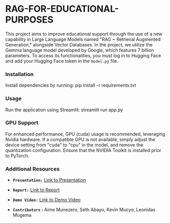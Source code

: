 # RAG-FOR-EDUCATIONAL-PURPOSES

This project aims to improve educational support through the use of a new capability in Large Language Models named "RAG ~ Retrieval Augmented Generation," alongside Vector Databases. In the project, we utilize the Gemma language model developed by Google, which features 7 billion parameters. To access its functionalities, you must log in to Hugging Face and add your Hugging Face token in the `model.py` file.

### Installation

Install dependencies by running:
pip install -r requirements.txt

### Usage

Run the application using Streamlit:
streamlit run app.py


### GPU Support

For enhanced performance, GPU (cuda) usage is recommended, leveraging Nvidia hardware. If a compatible GPU is not available, simply adjust the device setting from "cuda" to "cpu" in the model, and remove the quantization configuration. Ensure that the NVIDIA Toolkit is installed prior to PyTorch.

### Additional Resources

- **`Presentation:`** [Link to Presentation](https://docs.google.com/presentation/d/1FlJmCupQK827zWNo5LjzIVhH8-3AfJeC/edit?usp=drive_web&ouid=104339001137477334178&rtpof=true)
- **`Report:`** [Link to Report](https://docs.google.com/document/d/1UOCDnjlXDiy5vD-KRuhnjd5tcv8nlVgAIaR44bmaR-I/edit)
- **`Demo Video:`** [Link to Demo Video](https://drive.google.com/file/d/1dnXt9rFuqz4zA9tN1qHeXZZ9FBX6xmlF/view?usp=drive_link)

- **`Contributors` :** Aime Munezero, Seth Abayo, Kevin Mucyo, Leonidas Mugema

